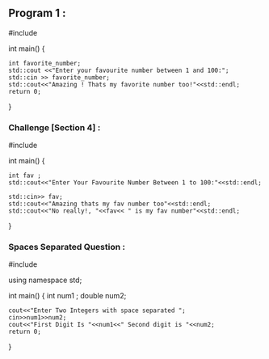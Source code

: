 ## **Program 1** :

#include <iostream>

int main() {
    
    int favorite_number;   
    std::cout <<"Enter your favourite number between 1 and 100:";    
    std::cin >> favorite_number;    
    std::cout<<"Amazing ! Thats my favorite number too!"<<std::endl; 
    return 0;
}

### **Challenge [Section 4]** :

#include <iostream>

int main() {
    
    int fav ;
    std::cout<<"Enter Your Favourite Number Between 1 to 100:"<<std::endl;
    
    std::cin>> fav;
    std::cout<<"Amazing thats my fav number too"<<std::endl;
    std::cout<<"No really!, "<<fav<< " is my fav number"<<std::endl;
}

### **Spaces Separated Question** :

#include <iostream>

using namespace std;

int main() {
    int num1 ;
    double num2;
    
    cout<<"Enter Two Integers with space separated ";
    cin>>num1>>num2;
    cout<<"First Digit Is "<<num1<<" Second digit is "<<num2;
    return 0; 
}
